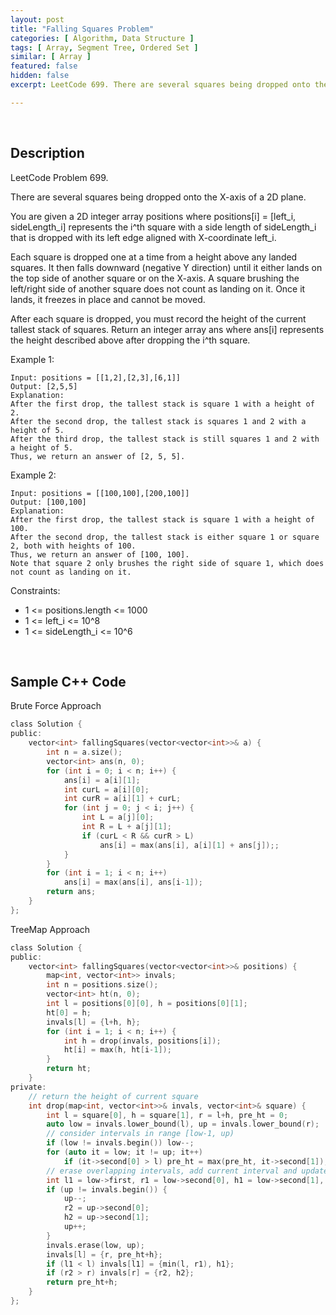 ```yaml
---
layout: post
title: "Falling Squares Problem"
categories: [ Algorithm, Data Structure ]
tags: [ Array, Segment Tree, Ordered Set ]
similar: [ Array ]
featured: false
hidden: false
excerpt: LeetCode 699. There are several squares being dropped onto the X-axis of a 2D plane.

---
```


<br />

## Description

LeetCode Problem 699.

There are several squares being dropped onto the X-axis of a 2D plane.

You are given a 2D integer array positions where positions[i] = [left_i, sideLength_i] represents the i^th square with a side length of sideLength_i that is dropped with its left edge aligned with X-coordinate left_i.

Each square is dropped one at a time from a height above any landed squares. It then falls downward (negative Y direction) until it either lands on the top side of another square or on the X-axis. A square brushing the left/right side of another square does not count as landing on it. Once it lands, it freezes in place and cannot be moved.

After each square is dropped, you must record the height of the current tallest stack of squares.
Return an integer array ans where ans[i] represents the height described above after dropping the i^th square.

Example 1: 
```
Input: positions = [[1,2],[2,3],[6,1]]
Output: [2,5,5]
Explanation:
After the first drop, the tallest stack is square 1 with a height of 2.
After the second drop, the tallest stack is squares 1 and 2 with a height of 5.
After the third drop, the tallest stack is still squares 1 and 2 with a height of 5.
Thus, we return an answer of [2, 5, 5].
```

Example 2:
```
Input: positions = [[100,100],[200,100]]
Output: [100,100]
Explanation:
After the first drop, the tallest stack is square 1 with a height of 100.
After the second drop, the tallest stack is either square 1 or square 2, both with heights of 100.
Thus, we return an answer of [100, 100].
Note that square 2 only brushes the right side of square 1, which does not count as landing on it.
```

Constraints:
* 1 <= positions.length <= 1000
* 1 <= left_i <= 10^8
* 1 <= sideLength_i <= 10^6

<br />

## Sample C++ Code

Brute Force Approach 

```c
class Solution {
public:
    vector<int> fallingSquares(vector<vector<int>>& a) {
        int n = a.size();
        vector<int> ans(n, 0);
        for (int i = 0; i < n; i++) {
            ans[i] = a[i][1];
            int curL = a[i][0];
            int curR = a[i][1] + curL;
            for (int j = 0; j < i; j++) {
                int L = a[j][0];
                int R = L + a[j][1];
                if (curL < R && curR > L) 
                    ans[i] = max(ans[i], a[i][1] + ans[j]);;
            }
        }
        for (int i = 1; i < n; i++) 
            ans[i] = max(ans[i], ans[i-1]);
        return ans;
    }
};
```

TreeMap Approach

```c
class Solution {
public:
    vector<int> fallingSquares(vector<vector<int>>& positions) {
        map<int, vector<int>> invals;
        int n = positions.size();
        vector<int> ht(n, 0);
        int l = positions[0][0], h = positions[0][1];
        ht[0] = h;
        invals[l] = {l+h, h};
        for (int i = 1; i < n; i++) {
            int h = drop(invals, positions[i]);
            ht[i] = max(h, ht[i-1]);
        }
        return ht;
    }
private:
    // return the height of current square
    int drop(map<int, vector<int>>& invals, vector<int>& square) {
        int l = square[0], h = square[1], r = l+h, pre_ht = 0;
        auto low = invals.lower_bound(l), up = invals.lower_bound(r);
        // consider intervals in range [low-1, up) 
        if (low != invals.begin()) low--;
        for (auto it = low; it != up; it++) 
            if (it->second[0] > l) pre_ht = max(pre_ht, it->second[1]);
        // erase overlapping intervals, add current interval and update the interval at low and up-1
        int l1 = low->first, r1 = low->second[0], h1 = low->second[1], r2 = 0, h2 = 0;
        if (up != invals.begin()) {
            up--;
            r2 = up->second[0];
            h2 = up->second[1];
            up++;
        }
        invals.erase(low, up);
        invals[l] = {r, pre_ht+h};
        if (l1 < l) invals[l1] = {min(l, r1), h1};
        if (r2 > r) invals[r] = {r2, h2};
        return pre_ht+h;
    }
};
```

